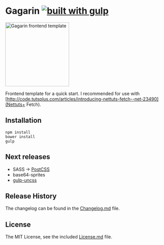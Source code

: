 # Gagarin [![built with gulp](https://lh3.googleusercontent.com/okKbd9IJmG6keSaeIY0_-egsHNt5rhip0XDfZzGickCFYYsW4WmiFqKxha1H2B8_CGdT7A=w1256-h813)](http://gulpjs.com)

<img width="200" height="200" src="https://raw.githubusercontent.com/neonick/gagarin/master/src/img/logo.png" title="Gagarin frontend template">

Frontend template for a quick start. I recommended for use with [http://code.tutsplus.com/articles/introducing-nettuts-fetch--net-23490](Nettuts+ Fetch).

## Installation

```
npm install
bower install
gulp
```

## Next releases

- SASS → [PostCSS](https://github.com/postcss/postcss "PostCSS")
- base64-sprites
- [gulp-uncss](https://github.com/ben-eb/gulp-uncss "gulp-uncss") 

## Release History

The changelog can be found in the [Changelog.md](Changelog.md) file.

## License

The MIT License, see the included [License.md](License.md) file.